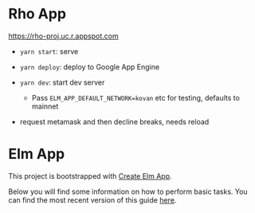 # Rho App

https://rho-proj.uc.r.appspot.com


* `yarn start`: serve
* `yarn deploy`: deploy to Google App Engine
* `yarn dev`: start dev server
	* Pass `ELM_APP_DEFAULT_NETWORK=kovan` etc for testing, defaults to mainnet



* request metamask and then decline breaks, needs reload



# Elm App

This project is bootstrapped with [Create Elm App](https://github.com/halfzebra/create-elm-app).

Below you will find some information on how to perform basic tasks.
You can find the most recent version of this guide [here](https://github.com/halfzebra/create-elm-app/blob/master/template/README.md).

